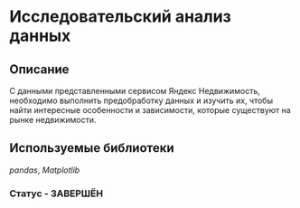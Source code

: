 # Исследовательский анализ данных

## Описание 

С данными представленными сервисом Яндекс Недвижимость, необходимо выполнить предобработку данных и изучить их, чтобы найти интересные особенности и зависимости, которые существуют на рынке недвижимости.

## Используемые библиотеки
*pandas*, *Matplotlib*

### Статус - ЗАВЕРШЁН

